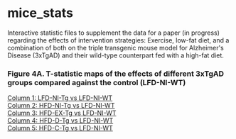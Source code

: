 # mice_stats
Interactive statistic files to supplement the data for a paper (in progress) regarding the effects of intervention strategies: Exercise, low-fat diet, and a combination of both on the triple transgenic mouse model for Alzheimer's Disease (3xTgAD) and their wild-type counterpart fed with a high-fat diet.

### Figure 4A. T-statistic maps of the effects of different 3xTgAD groups compared against the control (LFD-NI-WT)
[Column 1: LFD-NI-Tg vs LFD-NI-WT]( )<br>
[Column 2: HFD-NI-Tg vs LFD-NI-WT]( )<br>
[Column 3: HFD-EX-Tg vs LFD-NI-WT]( )<br>
[Column 4: HFD-D-Tg vs LFD-NI-WT]( )<br>
[Column 5: HFD-C-Tg vs LFD-NI-WT]( )<br>
